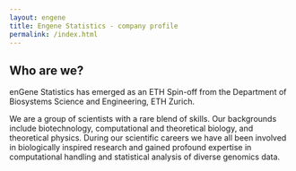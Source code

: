 ```yaml
---
layout: engene 
title: Engene Statistics - company profile
permalink: /index.html
---
```


## Who are we?
 
enGene Statistics has emerged as an ETH Spin-off from the Department of
Biosystems Science and Engineering, ETH Zurich.

We are a group of scientists with a rare blend of skills. Our backgrounds
include biotechnology, computational and theoretical biology, and theoretical
physics.
During our scientific careers we have all been involved in biologically
inspired research and gained profound expertise in computational handling and
statistical analysis of diverse genomics data.
